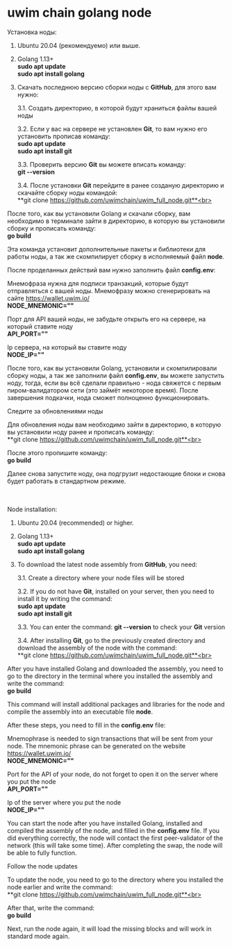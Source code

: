 # uwim chain golang node


Установка ноды:<br> 
1. Ubuntu 20.04 (рекомендуемо) или выше.
2. Golang 1.13+<br>
    **sudo apt update**<br>
    **sudo apt install golang**<br>

3. Скачать последнюю версию сборки ноды с **GitHub**, для этого вам нужно:

    3.1. Создать директорию, в которой будут храниться файлы вашей ноды
    
    3.2. Если у вас на сервере не установлен **Git**, то вам нужно его установить прописав команду:<br>
    	**sudo apt update**<br>
    	**sudo apt install git**<br>
    
    3.3. Проверить версию **Git** вы можете вписать команду:<br>
    	**git --version**<br>
    
    3.4. После установки **Git** перейдите в ранее созданую директорию и скачайте сборку ноды командой:<br>
    	**git clone https://github.com/uwimchain/uwim_full_node.git**<br>
    
После того, как вы установили Golang и скачали сборку, вам необходимо в терминале зайти в директорию, в которую вы установили сборку и прописать команду:<br> 
   **go build**

Эта команда установит дополнительные пакеты и библиотеки для работы ноды, а так же скомпилирует сборку в исполняемый файл **node**.

После проделанных действий вам нужно заполнить файл **config.env**:

Мнемофраза нужна для подписи транзакций, которые будут отправляться с вашей ноды. Мнемофразу можно сгенерировать на сайте <https://wallet.uwim.io/><br>
**NODE_MNEMONIC=""**

Порт для API вашей ноды, не забудьте открыть его на сервере, на который ставите ноду<br>
**API_PORT=""**

Ip сервера, на который вы ставите ноду<br>
**NODE_IP=""**

После того, как вы установили Golang, установили и скомпилировали сборку ноды, а так же заполнили файл **config.env**, вы можете запустить ноду, тогда, если вы всё сделали правильно - нода свяжется с первым пиром-валидатором сети (это займёт некоторое время). После завершения подкачки, нода сможет полноценно функционировать.

Следите за обновлениями ноды

Для обновления ноды вам необходимо зайти в директорию, в которую вы установили ноду ранее и прописать команду:<br>
**git clone https://github.com/uwimchain/uwim_full_node.git**<br>

После этого пропишите команду:<br>
**go build**<br>

Далее снова запустите ноду, она подгрузит недостающие блоки и снова будет работать в стандартном режиме.

<br><br>
Node installation:<br> 
1. Ubuntu 20.04 (recommended) or higher.
2. Golang 1.13+<br>
    **sudo apt update**<br>
    **sudo apt install golang**<br>

3. To download the latest node assembly from **GitHub**, you need:

    3.1. Create a directory where your node files will be stored
    
    3.2. If you do not have **Git**, installed on your server, then you need to install it by writing the command:<br>
    	**sudo apt update**<br>
    	**sudo apt install git**<br>
    
    3.3. You can enter the command: **git --version** to check your **Git** version<br>
    
    3.4. After installing **Git**, go to the previously created directory and download the assembly of the node with the command:<br>
    	**git clone https://github.com/uwimchain/uwim_full_node.git**<br>
    
After you have installed Golang and downloaded the assembly, you need to go to the directory in the terminal where you installed the assembly and write the command:<br> 
   **go build**

This command will install additional packages and libraries for the node and compile the assembly into an executable file **node**.

After these steps, you need to fill in the **config.env** file:

Mnemophrase is needed to sign transactions that will be sent from your node. The mnemonic phrase can be generated on the website <https://wallet.uwim.io/><br>
**NODE_MNEMONIC=""**

Port for the API of your node, do not forget to open it on the server where you put the node<br>
**API_PORT=""**

Ip of the server where you put the node<br>
**NODE_IP=""**

You can start the node after you have installed Golang, installed and compiled the assembly of the node, and filled in the **config.env** file. If you did everything correctly, the node will contact the first peer-validator of the network (this will take some time). After completing the swap, the node will be able to fully function. 

Follow the node updates 

To update the node, you need to go to the directory where you installed the node earlier and write the command:<br>
**git clone https://github.com/uwimchain/uwim_full_node.git**<br>

After that, write the command:<br>
**go build**<br>

Next, run the node again, it will load the missing blocks and will work in standard mode again.
